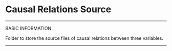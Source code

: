 # Causal Relations Source

*************************************************************
BASIC INFORMATION

Folder to store the source files of causal relations between three variables.

*************************************************************